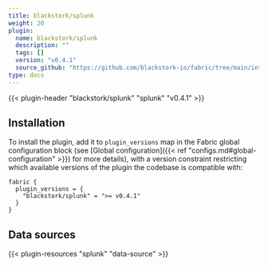 ```yaml
---
title: blackstork/splunk
weight: 20
plugin:
  name: blackstork/splunk
  description: ""
  tags: []
  version: "v0.4.1"
  source_github: "https://github.com/blackstork-io/fabric/tree/main/internal/splunk/"
type: docs
---
```


{{< plugin-header "blackstork/splunk" "splunk" "v0.4.1" >}}

## Installation

To install the plugin, add it to `plugin_versions` map in the Fabric global configuration block (see [Global configuration]({{< ref "configs.md#global-configuration" >}}) for more details), with a version constraint restricting which available versions of the plugin the codebase is compatible with:

```hcl
fabric {
  plugin_versions = {
    "blackstork/splunk" = ">= v0.4.1"
  }
}
```


## Data sources

{{< plugin-resources "splunk" "data-source" >}}
